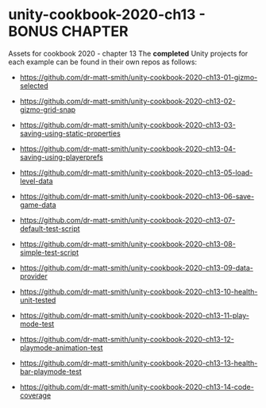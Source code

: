 # unity-cookbook-2020-ch13 - BONUS CHAPTER
Assets for cookbook 2020 - chapter 13
The **completed** Unity projects for each example can be found in their own repos as follows:

- https://github.com/dr-matt-smith/unity-cookbook-2020-ch13-01-gizmo-selected

- https://github.com/dr-matt-smith/unity-cookbook-2020-ch13-02-gizmo-grid-snap

- https://github.com/dr-matt-smith/unity-cookbook-2020-ch13-03-saving-using-static-properties

- https://github.com/dr-matt-smith/unity-cookbook-2020-ch13-04-saving-using-playerprefs

- https://github.com/dr-matt-smith/unity-cookbook-2020-ch13-05-load-level-data

- https://github.com/dr-matt-smith/unity-cookbook-2020-ch13-06-save-game-data

- https://github.com/dr-matt-smith/unity-cookbook-2020-ch13-07-default-test-script

- https://github.com/dr-matt-smith/unity-cookbook-2020-ch13-08-simple-test-script

- https://github.com/dr-matt-smith/unity-cookbook-2020-ch13-09-data-provider

- https://github.com/dr-matt-smith/unity-cookbook-2020-ch13-10-health-unit-tested

- https://github.com/dr-matt-smith/unity-cookbook-2020-ch13-11-play-mode-test

- https://github.com/dr-matt-smith/unity-cookbook-2020-ch13-12-playmode-animation-test

- https://github.com/dr-matt-smith/unity-cookbook-2020-ch13-13-health-bar-playmode-test

- https://github.com/dr-matt-smith/unity-cookbook-2020-ch13-14-code-coverage
